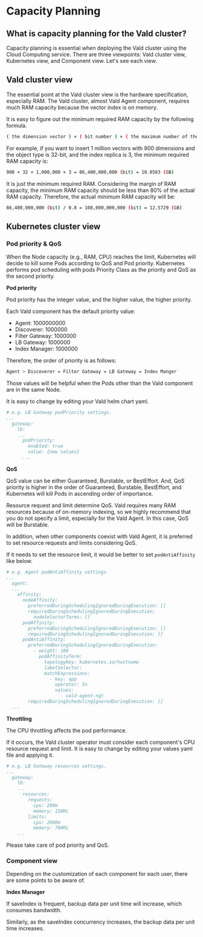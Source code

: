 # Capacity Planning

## What is capacity planning for the Vald cluster?

Capacity planning is essential when deploying the Vald cluster using the Cloud Computing service.
There are three viewpoints: Vald cluster view, Kubernetes view, and Component view.
Let's see each view.

## Vald cluster view

The essential point at the Vald cluster view is the hardware specification, especially RAM.
The Vald cluster, almost Vald Agent component, requires much RAM capacity because the vector index is on memory.

It is easy to figure out the minimum required RAM capacity by the following formula.

```bash
( the dimension vector ) × ( bit number ) × ( the maximum number of the vector ) × ( the index replica )
```

For example, if you want to insert 1 million vectors with 900 dimensions and the object type is 32-bit, and the index replica is 3, the minimum required RAM capacity is:

```bash
900 × 32 × 1,000,000 × 3 = 86,400,000,000 (bit) = 10.0583 (GB)
```


It is just the minimum required RAM.
Considering the margin of RAM capacity, the minimum RAM capacity should be less than 80% of the actual RAM capacity. 
Therefore, the actual minimum RAM capacity will be:

```bash
86,400,000,000 (bit) / 0.8 = 108,000,000,000 (bit) = 12.5729 (GB)
```

## Kubernetes cluster view

### Pod priority & QoS

When the Node capacity (e.g., RAM, CPU) reaches the limit, Kubernetes will decide to kill some Pods according to QoS and Pod priority.
Kubernetes performs pod scheduling with pods Priority Class as the priority and QoS as the second priority. 

**Pod priority**

Pod priority has the integer value, and the higher value, the higher priority.

Each Vald component has the default priority value:

- Agent: 1000000000
- Discoverer: 1000000
- Filter Gateway: 1000000
- LB Gateway: 1000000
- Index Manager: 1000000

Therefore, the order of priority is as follows:

```bash
Agent > Discoverer = Filter Gateway = LB Gateway = Index Manger
```

Those values will be helpful when the Pods other than the Vald component are in the same Node.

It is easy to change by editing your Vald helm chart yaml.

```yaml
# e.g. LB Gateway podPriority settings.
...
  gateway:
    lb:
    ...
      podPriority:
        enabled: true
        value: {new values}
      ...
```

**QoS**

QoS value can be either Guaranteed, Burstable, or BestEffort.
And, QoS priority is higher in the order of Guaranteed, Burstable, BestEffort, and Kubernetes will kill Pods in ascending order of importance.

Resource request and limit determine QoS.
Vald requires many RAM resources because of on-memory indexing, so we highly recommend that you do not specify a limit, especially for the Vald Agent.
In this case, QoS will be Burstable.

In addition, when other components coexist with Vald Agent, it is preferred to set resource requests and limits considering QoS. 

If it needs to set the resource limit, it would be better to set `podAntiAffinity` like below.

```yaml
# e.g. Agent podAntiAffinity settings
...
  agent:
  ...
    affinity:
      nodeAffinity:
        preferredDuringSchedulingIgnoredDuringExecution: []
        requiredDuringSchedulingIgnoredDuringExecution:
          nodeSelectorTerms: []
      podAffinity:
        preferredDuringSchedulingIgnoredDuringExecution: []
        requiredDuringSchedulingIgnoredDuringExecution: []
      podAntiAffinity:
        preferredDuringSchedulingIgnoredDuringExecution:
          - weight: 100
            podAffinityTerm:
              topologyKey: kubernetes.io/hostname
              labelSelector:
              matchExpressions:
                - key: app
                  operator: In
                  values:
                    - vald-agent-ngt
        requiredDuringSchedulingIgnoredDuringExecution: []
  ...
```

**Throttling**

The CPU throttling affects the pod performance.

If it occurs, the Vald cluster operator must consider each component's CPU resource request and limit.
It is easy to change by editing your values yaml file and applying it. 

```yaml
# e.g. LB Gateway resources settings.
...
  gateway:
    lb:
    ...
      resources:
        requests:
          cpu: 200m
          memory: 150Mi
        limits:
          cpu: 2000m
          memory: 700Mi
    ...
```

<div class="warning">
Please take care of pod priority and QoS.
</div>

### Component view

Depending on the customization of each component for each user, there are some points to be aware of.

**Index Manager**

If saveIndex is frequent, backup data per unit time will increase, which consumes bandwidth.

Similarly, as the saveIndex concurrency increases, the backup data per unit time increases.

